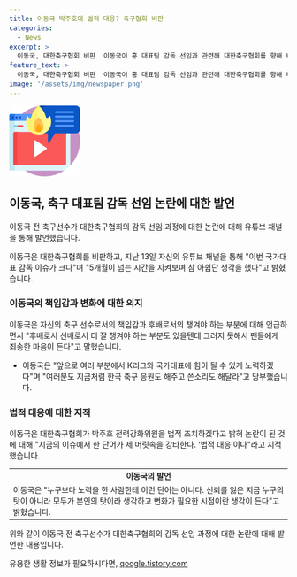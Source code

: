 ```yaml
---
title: 이동국 박주호에 법적 대응? 축구협회 비판
categories:
  - News
excerpt: >
  이동국, 대한축구협회 비판  이동국이 홍 대표팀 감독 선임과 관련해 대한축구협회를 향해 비판 발언을 했다. 이를 통해 책임감을 토로하고, 법적 대응 발언으로 협회의 조치를 비판했다. 또한, 변화가 필요하다는 의견을 제시하며 앞으로 K리그와 국가대표팀을 위해 노력하겠다고 다짐했다. 이로써 대한축구협회의 감독 선임 과정에 대한 논란은 더욱 확산되고 있다.
feature_text: >
  이동국, 대한축구협회 비판  이동국이 홍 대표팀 감독 선임과 관련해 대한축구협회를 향해 비판 발언을 했다. 이를 통해 책임감을 토로하고, 법적 대응 발언으로 협회의 조치를 비판했다. 또한, 변화가 필요하다는 의견을 제시하며 앞으로 K리그와 국가대표팀을 위해 노력하겠다고 다짐했다. 이로써 대한축구협회의 감독 선임 과정에 대한 논란은 더욱 확산되고 있다.
image: '/assets/img/newspaper.png'
---
```


<p><img src="/assets/img/news.png" alt="rentncar 속보" /></p>

<h2 data-ke-size="size26">이동국, 축구 대표팀 감독 선임 논란에 대한 발언</h2>

<p>이동국 전 축구선수가 대한축구협회의 감독 선임 과정에 대한 논란에 대해 유튜브 채널을 통해 발언했습니다.</p>

<p data-ke-size="size16">이동국은 대한축구협회를 비판하고, 지난 13일 자신의 유튜브 채널을 통해 "이번 국가대표 감독 이슈가 크다"며 "5개월이 넘는 시간을 지켜보며 참 아쉽단 생각을 했다"고 밝혔습니다.</p>

<h3>이동국의 책임감과 변화에 대한 의지</h3>

<p>이동국은 자신의 축구 선수로서의 책임감과 후배로서의 챙겨야 하는 부분에 대해 언급하면서 "후배로서 선배로서 더 잘 챙겨야 하는 부분도 있을텐데 그러지 못해서 팬들에게 죄송한 마음이 든다"고 말했습니다.</p>

<ul>
  <li>이동국은 "앞으로 여러 부분에서 K리그와 국가대표에 힘이 될 수 있게 노력하겠다"며 "여러분도 지금처럼 한국 축구 응원도 해주고 쓴소리도 해달라"고 당부했습니다.</li>
</ul>

<h3>법적 대응에 대한 지적</h3>

<p>이동국은 대한축구협회가 박주호 전력강화위원을 법적 조치하겠다고 밝혀 논란이 된 것에 대해 "지금의 이슈에서 한 단어가 제 머릿속을 강타한다. ‘법적 대응’이다"라고 지적했습니다.</p>

<table>
  <tr>
    <td style="text-align: center; height: 17px;"><b>이동국의 발언</b></td>
  </tr>
  <tr>
    <td>이동국은 "누구보다 노력을 한 사람한테 이런 단어는 아니다. 신뢰를 잃은 지금 누구의 탓이 아니라 모두가 본인의 탓이라 생각하고 변화가 필요한 시점이란 생각이 든다"고 밝혔습니다.</td>
  </tr>
</table>

<p>위와 같이 이동국 전 축구선수가 대한축구협회의 감독 선임 과정에 대한 논란에 대해 발언한 내용입니다.</p>
유용한 생활 정보가 필요하시다면, <a href="https://qoogle.tistory.com" rel="dofollow">qoogle.tistory.com</a>



